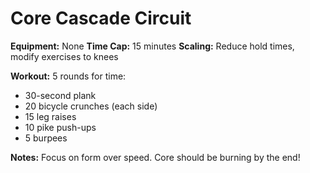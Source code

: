 # Core Cascade Circuit

**Equipment:** None
**Time Cap:** 15 minutes
**Scaling:** Reduce hold times, modify exercises to knees

**Workout:**
5 rounds for time:
- 30-second plank
- 20 bicycle crunches (each side)
- 15 leg raises
- 10 pike push-ups
- 5 burpees

**Notes:** Focus on form over speed. Core should be burning by the end!